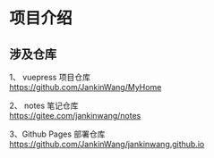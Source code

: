 # 项目介绍

## 涉及仓库
  1、 vuepress 项目仓库  
  https://github.com/JankinWang/MyHome  

  2、 notes 笔记仓库  
  https://gitee.com/jankinwang/notes

  3、Github Pages 部署仓库  
  https://github.com/JankinWang/jankinwang.github.io
